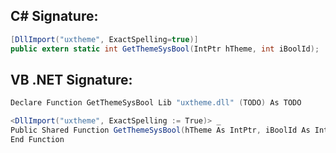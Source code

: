 
## C# Signature:
```cs
[DllImport("uxtheme", ExactSpelling=true)]
public extern static int GetThemeSysBool(IntPtr hTheme, int iBoolId);
```

## VB .NET Signature:
```cs
Declare Function GetThemeSysBool Lib "uxtheme.dll" (TODO) As TODO

<DllImport("uxtheme", ExactSpelling := True)> _
Public Shared Function GetThemeSysBool(hTheme As IntPtr, iBoolId As Integer) As Integer
End Function
```
